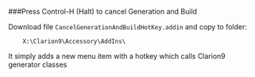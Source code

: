 ###Press Control-H (Halt) to cancel Generation and Build

Download file `CancelGenerationAndBuildHotKey.addin` and copy to folder:

```
    X:\Clarion9\Accessory\AddIns\
```

It simply adds a new menu item with a hotkey which calls Clarion9 generator classes
